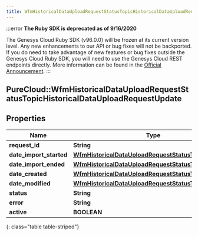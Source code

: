 ```yaml
---
title: WfmHistoricalDataUploadRequestStatusTopicHistoricalDataUploadRequestUpdate
---
```


:::error
**The Ruby SDK is deprecated as of 9/16/2020**

The Genesys Cloud Ruby SDK (v96.0.0) will be frozen at its current version level. Any new enhancements to our API or bug fixes will not be backported. If you do need to take advantage of new features or bug fixes outside the Genesys Cloud Ruby SDK, you will need to use the Genesys Cloud REST endpoints directly. More information can be found in the [Official Announcement](https://developer.mypurecloud.com/forum/t/announcement-genesys-cloud-ruby-sdk-end-of-life/8850).
:::


## PureCloud::WfmHistoricalDataUploadRequestStatusTopicHistoricalDataUploadRequestUpdate

## Properties

|Name | Type | Description | Notes|
|------------ | ------------- | ------------- | -------------|
| **request_id** | **String** |  | [optional] |
| **date_import_started** | [**WfmHistoricalDataUploadRequestStatusTopicDateTime**](WfmHistoricalDataUploadRequestStatusTopicDateTime.html) |  | [optional] |
| **date_import_ended** | [**WfmHistoricalDataUploadRequestStatusTopicDateTime**](WfmHistoricalDataUploadRequestStatusTopicDateTime.html) |  | [optional] |
| **date_created** | [**WfmHistoricalDataUploadRequestStatusTopicDateTime**](WfmHistoricalDataUploadRequestStatusTopicDateTime.html) |  | [optional] |
| **date_modified** | [**WfmHistoricalDataUploadRequestStatusTopicDateTime**](WfmHistoricalDataUploadRequestStatusTopicDateTime.html) |  | [optional] |
| **status** | **String** |  | [optional] |
| **error** | **String** |  | [optional] |
| **active** | **BOOLEAN** |  | [optional] |
{: class="table table-striped"}


